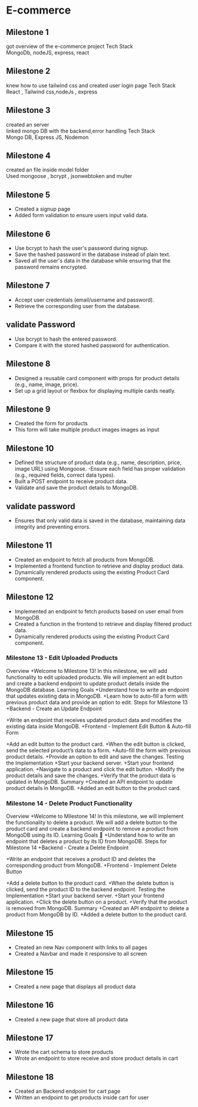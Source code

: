 # E-commerce   
## Milestone 1   
got overview of the e-commerce project Tech Stack   
MongoDb, nodeJS, express, react   
## Milestone 2   
knew how to use tailwind css and created user login page Tech Stack   
React , Tailwind css,nodeJs , express   
## Milestone 3   
created an server   
linked mongo DB with the backend,error handling Tech Stack   
Mongo DB, Express JS, Nodemon   
## Milestone 4   
created an file inside model folder   
Used mongoose , bcrypt , jsonwebtoken and multer   

## Milestone 5
- Created a signup page
- Added form validation to ensure users input valid data.

## Milestone 6  
- Use bcrypt to hash the user's password during signup. 
- Save the hashed password in the database instead of plain text.
- Saved all the user's data in the database while ensuring that the password remains encrypted.

## Milestone 7 
- Accept user credentials (email/username and password).  
- Retrieve the corresponding user from the database.

## validate Password 
- Use bcrypt to hash the entered password.
- Compare it with the stored hashed password for authentication.

## Milestone 8 
- Designed a reusable card component with props for product details (e.g., name, image, price).
- Set up a grid layout or flexbox for displaying multiple cards neatly.

## Milestone 9 
- Created the form for products
- This form will take multiple product images images as input

## Milestone 10
- Defined the structure of product data (e.g., name, description, price, image URL) using Mongoose. -Ensure each field has proper validation (e.g., required fields, correct data types).
- Built a POST endpoint to receive product data.
- Validate and save the product details to MongoDB.

## validate password 
- Ensures that only valid data is saved in the database, maintaining data integrity and preventing errors.

## Milestone 11   
- Created an endpoint to fetch all products from MongoDB.  
- Implemented a frontend function to retrieve and display product data.  
- Dynamically rendered products using the existing Product Card component.  


## Milestone 12  
- Implemented an endpoint to fetch products based on user email from MongoDB.  
- Created a function in the frontend to retrieve and display filtered product data.  
- Dynamically rendered products using the existing Product Card component.

### Milestone 13 - Edit Uploaded Products
Overview
+Welcome to Milestone 13! In this milestone, we will add functionality to edit uploaded products. We will implement an edit button and create a backend endpoint to update product details inside the MongoDB database.
Learning Goals
+Understand how to write an endpoint that updates existing data in MongoDB.
+Learn how to auto-fill a form with previous product data and provide an option to edit.
Steps for Milestone 13
+Backend - Create an Update Endpoint

+Write an endpoint that receives updated product data and modifies the existing data inside MongoDB.
+Frontend - Implement Edit Button & Auto-fill Form

+Add an edit button to the product card.
+When the edit button is clicked, send the selected product’s data to a form.
+Auto-fill the form with previous product details.
+Provide an option to edit and save the changes.
Testing the Implementation
+Start your backend server.
+Start your frontend application.
+Navigate to a product and click the edit button.
+Modify the product details and save the changes.
+Verify that the product data is updated in MongoDB.
Summary
+Created an API endpoint to update product details in MongoDB.
+Added an edit button to the product card.



### Milestone 14 - Delete Product Functionality
Overview
+Welcome to Milestone 14! In this milestone, we will implement the functionality to delete a product. We will add a delete button to the product card and create a backend endpoint to remove a product from MongoDB using its ID.
Learning Goals 🎯
+Understand how to write an endpoint that deletes a product by its ID from MongoDB.
Steps for Milestone 14
+Backend - Create a Delete Endpoint

+Write an endpoint that receives a product ID and deletes the corresponding product from MongoDB.
+Frontend - Implement Delete Button

+Add a delete button to the product card.
+When the delete button is clicked, send the product ID to the backend endpoint.
Testing the Implementation
+Start your backend server.
+Start your frontend application.
+Click the delete button on a product.
+Verify that the product is removed from MongoDB.
Summary
+Created an API endpoint to delete a product from MongoDB by ID.
+Added a delete button to the product card.  

## Milestone 15 
- Created an new Nav component with links to all pages
- Created a Navbar and made it responsive to all screen  

## Milestone 15 
- Created a new page that displays all product data

## Milestone 16
- Created a new page that store all product data


## Milestone 17
- Wrote the cart schema to store products
- Wrote an endpoint to store receive and store product details in cart   

## Milestone 18
- Created an Backend endpoint for cart page
- Written an endpoint to get products inside cart for user